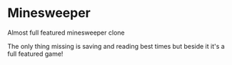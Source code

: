 # Minesweeper
Almost full featured minesweeper clone

The only thing missing is saving and reading best times but beside it it's a full featured game!
